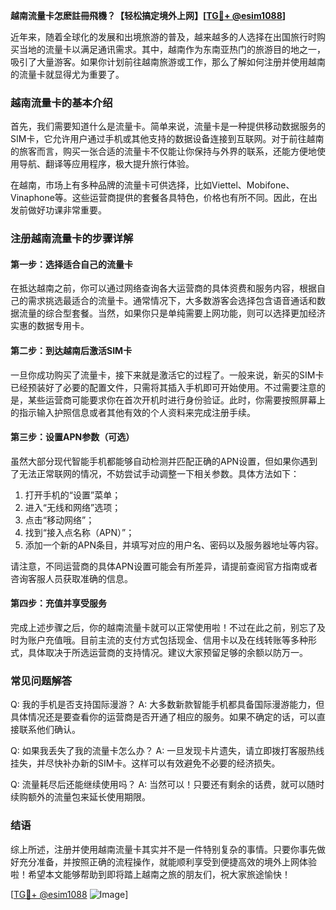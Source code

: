 **越南流量卡怎麽註冊飛機？【轻松搞定境外上网】[[TG💪+ @esim1088](https://t.me/s/esim1088)]**

近年来，随着全球化的发展和出境旅游的普及，越来越多的人选择在出国旅行时购买当地的流量卡以满足通讯需求。其中，越南作为东南亚热门的旅游目的地之一，吸引了大量游客。如果你计划前往越南旅游或工作，那么了解如何注册并使用越南的流量卡就显得尤为重要了。

### 越南流量卡的基本介绍

首先，我们需要知道什么是流量卡。简单来说，流量卡是一种提供移动数据服务的SIM卡，它允许用户通过手机或其他支持的数据设备连接到互联网。对于前往越南的旅客而言，购买一张合适的流量卡不仅能让你保持与外界的联系，还能方便地使用导航、翻译等应用程序，极大提升旅行体验。

在越南，市场上有多种品牌的流量卡可供选择，比如Viettel、Mobifone、Vinaphone等。这些运营商提供的套餐各具特色，价格也有所不同。因此，在出发前做好功课非常重要。

### 注册越南流量卡的步骤详解

#### 第一步：选择适合自己的流量卡

在抵达越南之前，你可以通过网络查询各大运营商的具体资费和服务内容，根据自己的需求挑选最适合的流量卡。通常情况下，大多数游客会选择包含语音通话和数据流量的综合型套餐。当然，如果你只是单纯需要上网功能，则可以选择更加经济实惠的数据专用卡。

#### 第二步：到达越南后激活SIM卡

一旦你成功购买了流量卡，接下来就是激活它的过程了。一般来说，新买的SIM卡已经预装好了必要的配置文件，只需将其插入手机即可开始使用。不过需要注意的是，某些运营商可能要求你在首次开机时进行身份验证。此时，你需要按照屏幕上的指示输入护照信息或者其他有效的个人资料来完成注册手续。

#### 第三步：设置APN参数（可选）

虽然大部分现代智能手机都能够自动检测并匹配正确的APN设置，但如果你遇到了无法正常联网的情况，不妨尝试手动调整一下相关参数。具体方法如下：

1. 打开手机的“设置”菜单；
2. 进入“无线和网络”选项；
3. 点击“移动网络”；
4. 找到“接入点名称（APN）”；
5. 添加一个新的APN条目，并填写对应的用户名、密码以及服务器地址等内容。

请注意，不同运营商的具体APN设置可能会有所差异，请提前查阅官方指南或者咨询客服人员获取准确的信息。

#### 第四步：充值并享受服务

完成上述步骤之后，你的越南流量卡就可以正常使用啦！不过在此之前，别忘了及时为账户充值哦。目前主流的支付方式包括现金、信用卡以及在线转账等多种形式，具体取决于所选运营商的支持情况。建议大家预留足够的余额以防万一。

### 常见问题解答

Q: 我的手机是否支持国际漫游？
A: 大多数新款智能手机都具备国际漫游能力，但具体情况还是要查看你的运营商是否开通了相应的服务。如果不确定的话，可以直接联系他们确认。

Q: 如果我丢失了我的流量卡怎么办？
A: 一旦发现卡片遗失，请立即拨打客服热线挂失，并尽快补办新的SIM卡。这样可以有效避免不必要的经济损失。

Q: 流量耗尽后还能继续使用吗？
A: 当然可以！只要还有剩余的话费，就可以随时续购额外的流量包来延长使用期限。

### 结语

综上所述，注册并使用越南流量卡其实并不是一件特别复杂的事情。只要你事先做好充分准备，并按照正确的流程操作，就能顺利享受到便捷高效的境外上网体验啦！希望本文能够帮助到即将踏上越南之旅的朋友们，祝大家旅途愉快！

[[TG💪+ @esim1088](https://t.me/s/esim1088) ![Image](https://i.postimg.cc/4NQfJmqS/Snipaste-2025-05-13-00-14-12.png)]